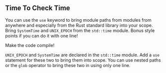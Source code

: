 ## Time To Check Time

You can use the `use` keyword to bring module paths from modules from anywhere
and especially from the Rust standard library into your scope.
Bring `SystemTime` and `UNIX_EPOCH`
from the `std::time` module. Bonus style points if you can do it with one line!


Make the code compile! 

<div class="hint">

`UNIX_EPOCH` and `SystemTime` are declared in the `std::time` module. Add a `use` statement
for these two to bring them into scope. You can use nested paths or the `glob`
operator to bring these two in using only one line.

</div>

